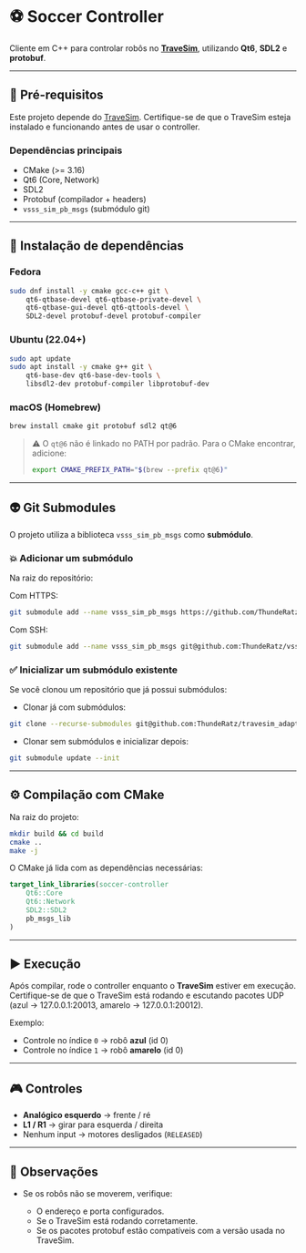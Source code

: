 # ⚽ Soccer Controller

Cliente em C++ para controlar robôs no **[TraveSim](https://github.com/ThundeRatz/travesim)**, utilizando **Qt6**, **SDL2** e **protobuf**.

---

## 🚀 Pré-requisitos

Este projeto depende do [TraveSim](https://github.com/ThundeRatz/travesim).
Certifique-se de que o TraveSim esteja instalado e funcionando antes de usar o controller.

### Dependências principais

* CMake (>= 3.16)
* Qt6 (Core, Network)
* SDL2
* Protobuf (compilador + headers)
* `vsss_sim_pb_msgs` (submódulo git)

---

## 🐧 Instalação de dependências

### Fedora

```bash
sudo dnf install -y cmake gcc-c++ git \
    qt6-qtbase-devel qt6-qtbase-private-devel \
    qt6-qtbase-gui-devel qt6-qttools-devel \
    SDL2-devel protobuf-devel protobuf-compiler
```

### Ubuntu (22.04+)

```bash
sudo apt update
sudo apt install -y cmake g++ git \
    qt6-base-dev qt6-base-dev-tools \
    libsdl2-dev protobuf-compiler libprotobuf-dev
```

### macOS (Homebrew)

```bash
brew install cmake git protobuf sdl2 qt@6
```

> ⚠️ O `qt@6` não é linkado no PATH por padrão.
> Para o CMake encontrar, adicione:
>
> ```bash
> export CMAKE_PREFIX_PATH="$(brew --prefix qt@6)"
> ```

---

## 👽️ Git Submodules

O projeto utiliza a biblioteca `vsss_sim_pb_msgs` como **submódulo**.

### 💥 Adicionar um submódulo

Na raiz do repositório:

Com HTTPS:

```bash
git submodule add --name vsss_sim_pb_msgs https://github.com/ThundeRatz/vsss_sim_pb_msgs.git proto
```

Com SSH:

```bash
git submodule add --name vsss_sim_pb_msgs git@github.com:ThundeRatz/vsss_sim_pb_msgs.git proto
```

### ✅ Inicializar um submódulo existente

Se você clonou um repositório que já possui submódulos:

* Clonar já com submódulos:

```bash
git clone --recurse-submodules git@github.com:ThundeRatz/travesim_adapters.git
```

* Clonar sem submódulos e inicializar depois:

```bash
git submodule update --init
```

---

## ⚙️ Compilação com CMake

Na raiz do projeto:

```bash
mkdir build && cd build
cmake ..
make -j
```

O CMake já lida com as dependências necessárias:

```cmake
target_link_libraries(soccer-controller
    Qt6::Core
    Qt6::Network
    SDL2::SDL2
    pb_msgs_lib
)
```

---

## ▶️ Execução

Após compilar, rode o controller enquanto o **TraveSim** estiver em execução.
Certifique-se de que o TraveSim está rodando e escutando pacotes UDP (azul -> 127.0.0.1:20013, amarelo -> 127.0.0.1:20012).


Exemplo:

* Controle no índice `0` → robô **azul** (id 0)
* Controle no índice `1` → robô **amarelo** (id 0)

---

## 🎮 Controles

* **Analógico esquerdo** → frente / ré
* **L1 / R1** → girar para esquerda / direita
* Nenhum input → motores desligados (`RELEASED`)

---

## 📌 Observações

* Se os robôs não se moverem, verifique:

  * O endereço e porta configurados.
  * Se o TraveSim está rodando corretamente.
  * Se os pacotes protobuf estão compatíveis com a versão usada no TraveSim.
